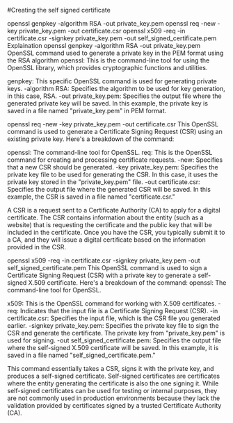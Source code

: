 #Creating the self signed certificate

openssl genpkey -algorithm RSA -out private_key.pem
openssl req -new -key private_key.pem -out certificate.csr
openssl x509 -req -in certificate.csr -signkey private_key.pem -out self_signed_certificate.pem
Explaination
openssl genpkey -algorithm RSA -out private_key.pem
OpenSSL command used to generate a private key in the PEM format using the RSA algorithm openssl: This is the command-line tool for using the OpenSSL library, which provides cryptographic functions and utilities.

genpkey: This specific OpenSSL command is used for generating private keys. -algorithm RSA: Specifies the algorithm to be used for key generation, in this case, RSA. -out private_key.pem: Specifies the output file where the generated private key will be saved. In this example, the private key is saved in a file named "private_key.pem" in PEM format.

openssl req -new -key private_key.pem -out certificate.csr
This OpenSSL command is used to generate a Certificate Signing Request (CSR) using an existing private key. Here's a breakdown of the command:

openssl: The command-line tool for OpenSSL. req: This is the OpenSSL command for creating and processing certificate requests. -new: Specifies that a new CSR should be generated. -key private_key.pem: Specifies the private key file to be used for generating the CSR. In this case, it uses the private key stored in the "private_key.pem" file. -out certificate.csr: Specifies the output file where the generated CSR will be saved. In this example, the CSR is saved in a file named "certificate.csr."

A CSR is a request sent to a Certificate Authority (CA) to apply for a digital certificate. The CSR contains information about the entity (such as a website) that is requesting the certificate and the public key that will be included in the certificate. Once you have the CSR, you typically submit it to a CA, and they will issue a digital certificate based on the information provided in the CSR.

openssl x509 -req -in certificate.csr -signkey private_key.pem -out self_signed_certificate.pem
This OpenSSL command is used to sign a Certificate Signing Request (CSR) with a private key to generate a self-signed X.509 certificate. Here's a breakdown of the command: openssl: The command-line tool for OpenSSL.

x509: This is the OpenSSL command for working with X.509 certificates. -req: Indicates that the input file is a Certificate Signing Request (CSR). -in certificate.csr: Specifies the input file, which is the CSR file you generated earlier. -signkey private_key.pem: Specifies the private key file to sign the CSR and generate the certificate. The private key from "private_key.pem" is used for signing. -out self_signed_certificate.pem: Specifies the output file where the self-signed X.509 certificate will be saved. In this example, it is saved in a file named "self_signed_certificate.pem."

This command essentially takes a CSR, signs it with the private key, and produces a self-signed certificate. Self-signed certificates are certificates where the entity generating the certificate is also the one signing it. While self-signed certificates can be used for testing or internal purposes, they are not commonly used in production environments because they lack the validation provided by certificates signed by a trusted Certificate Authority (CA).